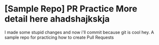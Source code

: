 # [Sample Repo] PR Practice More detail here ahadshajkskja
I made some stupid changes and now i'll commit because git is cool hey.
A sample repo for practicing how to create Pull Requests
